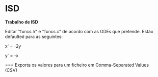 ISD
===

**Trabalho de ISD**

Editar "funcs.h" e "funcs.c" de acordo com as ODEs que pretende.
Estão defaulted para as seguintes:

x' = -2y

y' = -x

===
Exporta os valores para um ficheiro em Comma-Separated Values (CSV)